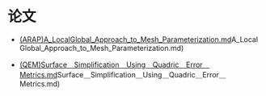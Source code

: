 # 论文
- [(ARAP)A_LocalGlobal_Approach_to_Mesh_Parameterization.md](docs\论文\(ARAP)A_LocalGlobal_Approach_to_Mesh_Parameterization.md)

- [(QEM)Surface＿Simplification＿Using＿Quadric＿Error＿Metrics.md](docs\论文\(QEM)Surface＿Simplification＿Using＿Quadric＿Error＿Metrics.md)

